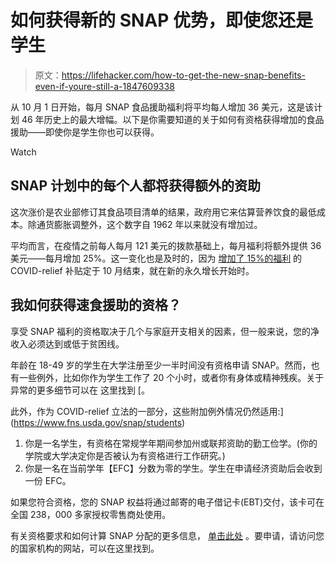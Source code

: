 # 如何获得新的 SNAP 优势，即使您还是学生

> 原文：<https://lifehacker.com/how-to-get-the-new-snap-benefits-even-if-youre-still-a-1847609338>

从 10 月 1 日开始，每月 SNAP 食品援助福利将平均每人增加 36 美元，这是该计划 46 年历史上的最大增幅。以下是你需要知道的关于如何有资格获得增加的食品援助——即使你是学生你也可以获得。

Watch

## **SNAP 计划中的每个人都将获得额外的资助**

这次涨价是农业部修订其食品项目清单的结果，政府用它来估算营养饮食的最低成本。除通货膨胀调整外，这个数字自 1962 年以来就没有增加过。

平均而言，在疫情之前每人每月 121 美元的拨款基础上，每月福利将额外提供 36 美元——每月增加 25%。这一变化也是及时的，因为 [增加了 15%的福利](https://www.cnbc.com/2020/12/21/covid-relief-13-billion-for-food-assistance-programs.html) 的 COVID-relief 补贴定于 10 月结束，就在新的永久增长开始时。

## **我如何获得速食援助的资格？**

享受 SNAP 福利的资格取决于几个与家庭开支相关的因素，但一般来说，您的净收入必须达到或低于贫困线。

年龄在 18-49 岁的学生在大学注册至少一半时间没有资格申请 SNAP。然而，也有一些例外，比如你作为学生工作了 20 个小时，或者你有身体或精神残疾。关于异常的更多细节可以在 这里找到 [。

此外，作为 COVID-relief 立法的一部分，这些附加例外情况仍然适用:](https://www.fns.usda.gov/snap/students)

1.  你是一名学生，有资格在常规学年期间参加州或联邦资助的勤工俭学。(你的学院或大学决定你是否被认为有资格进行工作研究。)
2.  你是一名在当前学年【EFC】分数为零的学生。学生在申请经济资助后会收到一份 EFC。

如果您符合资格，您的 SNAP 权益将通过邮寄的电子借记卡(EBT)交付，该卡可在全国 238，000 多家授权零售商处使用。

有关资格要求和如何计算 SNAP 分配的更多信息， [单击此处](https://www.cbpp.org/research/food-assistance/a-quick-guide-to-snap-eligibility-and-benefits) 。要申请，请访问您的国家机构的网站，可以在这里找到。